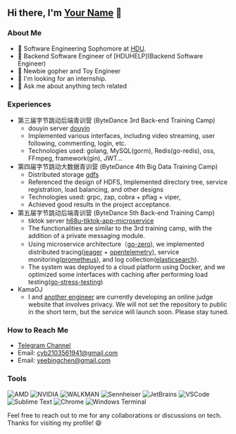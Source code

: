 ## Hi there, I'm [Your Name](http://yourwebsite.com) 👋

### About Me

- 🔭 Software Engineering Sophomore at [HDU](https://www.hdu.edu.cn/main.htm).
- 🌱 Backend Software Engineer of [HDUHELP](Backend Software Engineer)
- 👯 Newbie gopher and Toy Engineer
- 🤔 I'm looking for an internship.
- 💬 Ask me about anything tech related


### Experiences
- 第三届字节跳动后端青训营  (ByteDance 3rd Back-end Training Camp)
  - douyin server [douyin](https://github.com/cyb0225/douyin)
  - Implemented various interfaces, including video streaming, user following, commenting, login, etc.
  - Technologies used: golang, MySQL(gorm), Redis(go-redis), oss, FFmpeg, framework(gin), JWT... 
- 第四届字节跳动大数据青训营 (ByteDance 4th Big Data Training Camp)
  - Distributed storage [gdfs](https://github.com/cyb0225/gdfs)
  - Referenced the design of HDFS, Implemented directory tree, service registration, load balancing, and other designs
  - Technologies used: grpc, zap, cobra + pflag + viper, 
  - Achieved good results in the project acceptance.
- 第五届字节跳动后端青训营 (ByteDance 5th Back-end Training Camp)
  - tiktok server [h68u-tiktok-app-microservice](https://github.com/h68u/h68u-tiktok-app-microservice)
  - The functionalities are similar to the 3rd training camp, with the addition of a private messaging module.
  - Using microservice architecture（[go-zero](https://github.com/zeromicro/go-zero)), we implemented distributed tracing([jeager](https://www.jaegertracing.io/) + [opentelemetry](https://opentelemetry.io/)), service monitoring([prometheus](https://github.com/prometheus/prometheus)), and log collection([elasticsearch](https://www.elastic.co/cn/?ultron=B-Stack-Trials-APJ-Exact&gambit=Stack-Core&blade=adwords-s&hulk=paid&Device=c&thor=elasticsearch&gclid=CjwKCAiAmJGgBhAZEiwA1JZoltyLnCi1dMvN0v0q2sNoZdMqEwGAWAmaIAbkQqgvr0Jl5WosiMaPmRoCjy0QAvD_BwE)). 
  - The system was deployed to a cloud platform using Docker, and we optimized some interfaces with caching after performing load testing([go-stress-testing](https://github.com/link1st/go-stress-testing))
- KamaOJ
  - I and [another engineer](https://github.com/youngyangyang04) are currently developing an online judge website that involves privacy. We will not set the repository to public in the short term, but  the service will launch soon. Please stay tuned.

### How to Reach Me
- [Telegram Channel](https://t.me/yeebingchen)
- Email: [cyb2103561941@gmail.com](mailto:youremail@gmail.com)
- Email: [yeebingchen@gmail.com](mailto:youremail@gmail.com)


### Tools
![AMD](https://img.shields.io/badge/amd-%23ED1C24.svg?&style=for-the-badge&logo=amd&logoColor=white)
![NVIDIA](https://img.shields.io/badge/nvidia-%2376B900.svg?&style=for-the-badge&logo=nvidia&logoColor=white)
![WALKMAN](https://img.shields.io/badge/walkman%20A55-%23000000.svg?&style=for-the-badge&logo=walkman&logoColor=white)
![Sennheiser](https://img.shields.io/badge/sennheiser%20IE40pro-%23000000.svg?&style=for-the-badge&logo=sennheiser&logoColor=white)
![JetBrains](https://img.shields.io/badge/jetbrains-%23000000.svg?&style=for-the-badge&logo=jetbrains&logoColor=white)
![VSCode](https://img.shields.io/badge/vscode-%23007ACC.svg?&style=for-the-badge&logo=visual-studio-code&logoColor=white)
![Sublime Text](https://img.shields.io/badge/Sublime%20Text-%23FF9800.svg?&style=for-the-badge&logo=sublime%20text&logoColor=white)
![Chrome](https://img.shields.io/badge/google%20chrome-%234285F4.svg?&style=for-the-badge&logo=google%20chrome&logoColor=white)
![Windows Terminal](https://img.shields.io/badge/Windows%20Terminal-%234D4D4D.svg?style=for-the-badge&logo=Windows%20Terminal&logoColor=white)

Feel free to reach out to me for any collaborations or discussions on tech. Thanks for visiting my profile! 😄

